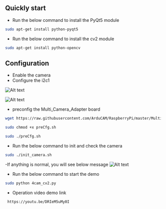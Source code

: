 ## Quickly start
  - Run the below command to install the PyQt5 module
  ```Bash
  sudo apt-get install python-pyqt5
  ```
  - Run the below command to install the cv2 module
  ```Bash
  sudo apt-get install python-opencv
  ```

## Configuration
- Enable the camera 
- Configure the i2c1 

![Alt text](https://github.com/ArduCAM/RaspberryPi/blob/master/data/cfg_i2c1_1.png)

![Alt text](https://github.com/ArduCAM/RaspberryPi/blob/master/data/cfg_i2c1_2.png)
- preconfig the Multi_Camera_Adapter board
```bash
wget https://raw.githubusercontent.com/ArduCAM/RaspberryPi/master/Multi_Camera_Adapter/preCfg.sh
```
```bash
sudo chmod +x preCfg.sh
```
```bash
sudo ./preCfg.sh
```
- Run the below command to init and check the camera
```Bash
sudo ./init_camera.sh
```
-If anything is normal, you will see below message
![Alt text](https://github.com/ArduCAM/RaspberryPi/blob/master/data/check_msg.png)

- Run the below command to start the demo
```Bash
sudo python 4cam_cv2.py
```
- Operation video demo link
```bash
 https://youtu.be/DRIeM5uMy0I
```

